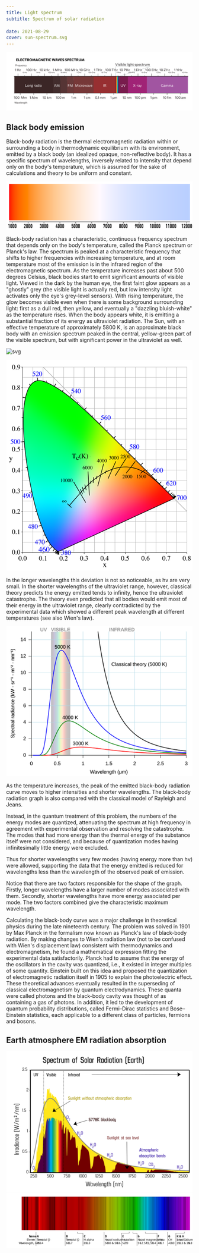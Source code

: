 ```yaml
---
title: Light spectrum
subtitle: Spectrum of solar radiation

date: 2021-08-29
cover: sun-spectrum.svg
---
```


![svg](./em-spectrum.svg)

## Black body emission

Black-body radiation is the thermal electromagnetic radiation within or surrounding a body in thermodynamic equilibrium with its environment, emitted by a black body (an idealized opaque, non-reflective body). It has a specific spectrum of wavelengths, inversely related to intensity that depend only on the body's temperature, which is assumed for the sake of calculations and theory to be uniform and constant.

![svg](./Color_temperature_black_body_800-12200K.svg)

Black-body radiation has a characteristic, continuous frequency spectrum that depends only on the body's temperature, called the Planck spectrum or Planck's law. The spectrum is peaked at a characteristic frequency that shifts to higher frequencies with increasing temperature, and at room temperature most of the emission is in the infrared region of the electromagnetic spectrum. As the temperature increases past about 500 degrees Celsius, black bodies start to emit significant amounts of visible light. Viewed in the dark by the human eye, the first faint glow appears as a "ghostly" grey (the visible light is actually red, but low intensity light activates only the eye's grey-level sensors). With rising temperature, the glow becomes visible even when there is some background surrounding light: first as a dull red, then yellow, and eventually a "dazzling bluish-white" as the temperature rises. When the body appears white, it is emitting a substantial fraction of its energy as ultraviolet radiation. The Sun, with an effective temperature of approximately 5800 K, is an approximate black body with an emission spectrum peaked in the central, yellow-green part of the visible spectrum, but with significant power in the ultraviolet as well.

![svg](./Wiens_law.svg)

![](./PlanckianLocus.png)

In the longer wavelengths this deviation is not so noticeable, as hv are very small. In the shorter wavelengths of the ultraviolet range, however, classical theory predicts the energy emitted tends to infinity, hence the ultraviolet catastrophe. The theory even predicted that all bodies would emit most of their energy in the ultraviolet range, clearly contradicted by the experimental data which showed a different peak wavelength at different temperatures (see also Wien's law).

![svg](./Black_body.svg)

As the temperature increases, the peak of the emitted black-body radiation curve moves to higher intensities and shorter wavelengths. The black-body radiation graph is also compared with the classical model of Rayleigh and Jeans.

Instead, in the quantum treatment of this problem, the numbers of the energy modes are quantized, attenuating the spectrum at high frequency in agreement with experimental observation and resolving the catastrophe. The modes that had more energy than the thermal energy of the substance itself were not considered, and because of quantization modes having infinitesimally little energy were excluded.

Thus for shorter wavelengths very few modes (having energy more than hν) were allowed, supporting the data that the energy emitted is reduced for wavelengths less than the wavelength of the observed peak of emission.

Notice that there are two factors responsible for the shape of the graph. Firstly, longer wavelengths have a larger number of modes associated with them. Secondly, shorter wavelengths have more energy associated per mode. The two factors combined give the characteristic maximum wavelength.

Calculating the black-body curve was a major challenge in theoretical physics during the late nineteenth century. The problem was solved in 1901 by Max Planck in the formalism now known as Planck's law of black-body radiation. By making changes to Wien's radiation law (not to be confused with Wien's displacement law) consistent with thermodynamics and electromagnetism, he found a mathematical expression fitting the experimental data satisfactorily. Planck had to assume that the energy of the oscillators in the cavity was quantized, i.e., it existed in integer multiples of some quantity. Einstein built on this idea and proposed the quantization of electromagnetic radiation itself in 1905 to explain the photoelectric effect. These theoretical advances eventually resulted in the superseding of classical electromagnetism by quantum electrodynamics. These quanta were called photons and the black-body cavity was thought of as containing a gas of photons. In addition, it led to the development of quantum probability distributions, called Fermi–Dirac statistics and Bose–Einstein statistics, each applicable to a different class of particles, fermions and bosons.

## Earth atmosphere EM radiation absorption

<img src="./sun-spectrum.svg">

<img src="./spectral-lines.svg">
